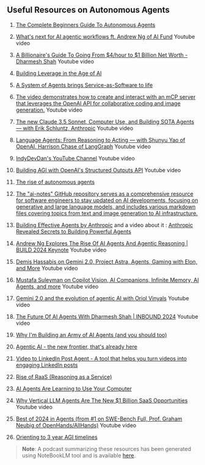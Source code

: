 ## Useful Resources on Autonomous Agents

1. [The Complete Beginners Guide To Autonomous Agents](https://www.mattprd.com/p/the-complete-beginners-guide-to-autonomous-agents)

2. [What's next for AI agentic workflows ft. Andrew Ng of AI Fund](https://www.youtube.com/watch?v=sal78ACtGTc) Youtube video

3. [A Billionaire's Guide To Going From $4/hour to $1 Billion Net Worth - Dharmesh Shah](https://www.youtube.com/watch?v=N9UpuFPTk_I&list=LL&index=5) Youtube video

4. [Building Leverage in the Age of AI](https://simple.ai/p/building-leverage-in-the-age-of-ai?_bhlid=4cf3fa2587fba8511df85d6a70afbce32952021d&utm_campaign=building-leverage-in-the-age-of-ai&utm_medium=newsletter&utm_source=simple.ai)

5. [A System of Agents brings Service-as-Software to life](https://foundationcapital.com/system-of-agents/)

6. [The video demonstrates how to create and interact with an mCP server that leverages the OpenAI API for collaborative coding and image generation.](https://www.youtube.com/watch?v=5V4_q-jMTFU&list=LL&index=8) Youtube video

7. [The new Claude 3.5 Sonnet, Computer Use, and Building SOTA Agents — with Erik Schluntz, Anthropic](https://www.youtube.com/watch?v=QXbsEoOZeTM&t=2141s) Youtube video

8. [Language Agents: From Reasoning to Acting — with Shunyu Yao of OpenAI, Harrison Chase of LangGraph](https://www.youtube.com/watch?v=8t65bss7U74) Youtube video

9. [IndyDevDan's YouTube Channel](https://www.youtube.com/@indydevdan/videos) Youtube video

10. [Building AGI with OpenAI's Structured Outputs API](https://www.youtube.com/watch?v=NjOfH9D8aJo&t=2938s) Youtube video

11. [The rise of autonomous agents](https://www.aitidbits.ai/p/the-rise-of-autonomous-agents)

12. [The "ai-notes" GitHub repository serves as a comprehensive resource for software engineers to stay updated on AI developments, focusing on generative and large language models, and includes various markdown files covering topics from text and image generation to AI infrastructure.](https://github.com/swyxio/ai-notes)

13. [Building Effective Agents by Anthropic](https://www.anthropic.com/research/building-effective-agents) and a video about it : [Anthropic Revealed Secrets to Building Powerful Agents](https://www.youtube.com/watch?v=0v7TQIh_kes)

14. [Andrew Ng Explores The Rise Of AI Agents And Agentic Reasoning | BUILD 2024 Keynote](https://www.youtube.com/watch?v=KrRD7r7y7NY) Youtube video

15. [Demis Hassabis on Gemini 2.0, Project Astra, Agents, Gaming with Elon, and More](https://www.youtube.com/watch?v=HO7oYuqqnjA) Youtube video

16. [Mustafa Suleyman on Copilot Vision, AI Companions, Infinite Memory, AI Agents, and more](https://www.youtube.com/watch?v=dQP2zLYmCG8) Youtube video

17. [Gemini 2.0 and the evolution of agentic AI with Oriol Vinyals](https://www.youtube.com/watch?v=78mEYaztGaw) Youtube video

18. [The Future Of AI Agents With Dharmesh Shah | INBOUND 2024](https://www.youtube.com/watch?v=IityUpVVD38&t=2s) Youtube video

18. [Why I'm Building an Army of AI Agents (and you should too)](https://aisolopreneur.beehiiv.com/p/why-i-m-building-an-army-of-ai-agents)

19. [Agentic AI - the new frontier, that's already here](https://www.linkedin.com/pulse/agentic-ai-new-frontier-thats-already-here-simon-torrance-hihme/)

20. [Video to LinkedIn Post Agent - A tool that helps you turn videos into engaging LinkedIn posts](https://simple.ai/p/video-to-linkedin-post-agent)

21. [Rise of RaaS (Reasoning as a Service)](https://simple.ai/p/rise-of-raas)

22. [AI Agents Are Learning to Use Your Computer](https://simple.ai/p/ai-agents-are-learning-to-use-your-computer)

23. [Why Vertical LLM Agents Are The New $1 Billion SaaS Opportunities](https://www.youtube.com/watch?v=eBVi_sLaYsc) Youtube video

24. [Best of 2024 in Agents (from #1 on SWE-Bench Full, Prof. Graham Neubig of OpenHands/AllHands)](https://www.youtube.com/watch?v=B6PKVZq2qqo) Youtube video

25. [Orienting to 3 year AGI timelines](https://www.lesswrong.com/posts/jb4bBdeEEeypNkqzj/orienting-to-3-year-agi-timelines)


> **Note**: A podcast summarizing these resources has been generated using NoteBookLM tool and is available [here](https://drive.google.com/file/d/1FTXWBy1f9G2uJMeiZEtgO7gRr98Rd7jN/view).
